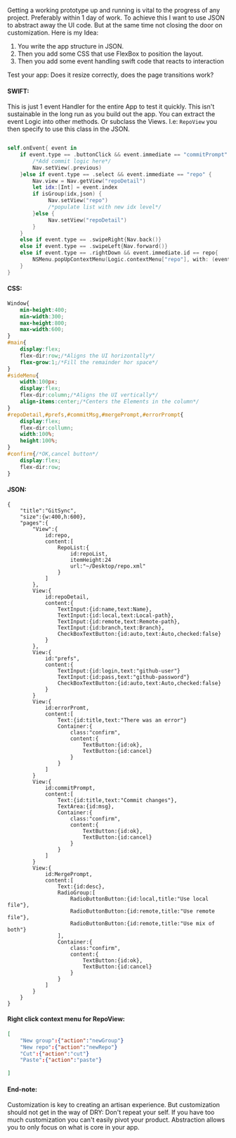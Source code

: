 Getting a working prototype up and running is vital to the progress of any project. Preferably within 1 day of work. To achieve this I want to use JSON to abstract away the UI code. But at the same time not closing the door on  customization. Here is my Idea:

1. You write the app structure in JSON. 
2. Then you add some CSS that use FlexBox to position the layout. 
3. Then you add some event handling swift code that reacts to interaction

Test your app: Does it resize correctly, does the page transitions work?

#### SWIFT:
This is just 1 event Handler for the entire App to test it quickly. This isn't sustainable in the long run as you build out the app. You can extract the event Logic into other methods. Or subclass the Views. I.e: `RepoView` you then specify to use this class in the JSON. 
```swift

self.onEvent{ event in
	if event.type == .buttonClick && event.immediate == "commitPrompt" && event.origin.id == "ok" {
		/*Add commit logic here*/
		Nav.setView(.previous)
	}else if event.type == .select && event.immediate == "repo" {
		Nav.view = Nav.getView("repoDetail")
		let idx:[Int] = event.index
		if isGroup(idx,json) {
			 Nav.setView("repo")
			 /*populate list with new idx level*/
		}else {
			 Nav.setView("repoDetail")
		}
	}
	else if event.type == .swipeRight{Nav.back()}
	else if event.type == .swipeLeft{Nav.forward()}
	else if event.type == .rightDown && event.immediate.id == repo{
		NSMenu.popUpContextMenu(Logic.contextMenu["repo"], with: (event as! ButtonEvent).event!, for: self)
	}
}

```

#### CSS:
```css
Window{
	min-height:400;
	min-width:300;
	max-height:800;
	max-width:600;
}
#main{
	display:flex;
	flex-dir:row;/*Aligns the UI horizontally*/
	flex-grow:1;/*Fill the remainder hor space*/
}
#sideMenu{
	width:100px;
	display:flex;
	flex-dir:column;/*Aligns the UI vertically*/
	align-items:center;/*Centers the Elements in the column*/
}
#repoDetail,#prefs,#commitMsg,#mergePrompt,#errorPrompt{
	display:flex;
	flex-dir:collumn;
	width:100%;
	height:100%;
}
#confirm{/*OK,cancel button*/
	display:flex;
	flex-dir:row;
}
```


#### JSON:
```
{
	"title":"GitSync",
	"size":{w:400,h:600},
	"pages":{
		"View":{
			id:repo,
			content:[
				RepoList:{
					id:repoList,
					itemHeight:24
					url:"~/Desktop/repo.xml"
				}
			]
		},
		View:{
			id:repoDetail,
			content:{
				TextInput:{id:name,text:Name},
				TextInput:{id:local,text:Local-path},
				TextInput:{id:remote,text:Remote-path},
				TextInput:{id:branch,text:Branch},
				CheckBoxTextButton:{id:auto,text:Auto,checked:false}
			}
		},
		View:{
			id:"prefs",
			content:{
				TextInput:{id:login,text:"github-user"}
				TextInput:{id:pass,text:"github-password"}
				CheckBoxTextButton:{id:auto,text:Auto,checked:false}
			}
		}
		View:{
			id:errorPromt,
			content:[
				Text:{id:title,text:"There was an error"}
				Container:{
					class:"confirm",
					content:{
						TextButton:{id:ok},
						TextButton:{id:cancel}
					}
				}
			]
		}
		View:{
			id:commitPrompt,
			content:[
				Text:{id:title,text:"Commit changes"},
				TextArea:{id:msg},
				Container:{
					class:"confirm",
					content:{
						TextButton:{id:ok},
						TextButton:{id:cancel}
					}
				}
			]
		}
		View:{
			id:MergePrompt,
			content:[
				Text:{id:desc},
				RadioGroup:[
					RadioButtonButton:{id:local,title:"Use local file"},
					RadioButtonButton:{id:remote,title:"Use remote file"},
					RadioButtonButton:{id:remote,title:"Use mix of both"}
				],
				Container:{
					class:"confirm",
					content:{
						TextButton:{id:ok},
						TextButton:{id:cancel}
					}
				}
			]
		}
	}
}
```


#### Right click context menu for RepoView:
```json
[
	"New group":{"action":"newGroup"}
	"New repo":{"action":"newRepo"}
	"Cut":{"action":"cut"}
	"Paste":{"action":"paste"}
	
]
```



#### End-note:

Customization is key to creating an artisan experience. But customization should not get in the way of DRY: Don't repeat your self. If you have too much customization you can't easily pivot your product. Abstraction allows you to only focus on what is core in your app. 